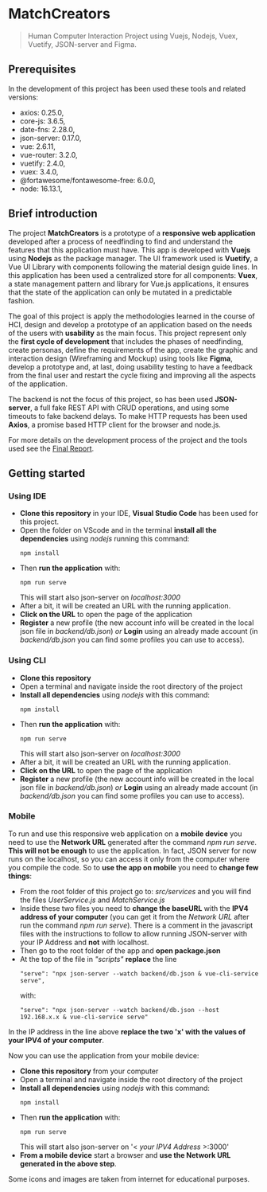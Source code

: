 # MatchCreators
> Human Computer Interaction Project using Vuejs, Nodejs, Vuex, Vuetify, JSON-server and Figma.

## Prerequisites
In the development of this project has been used these tools and related versions:
* axios: 0.25.0,
* core-js: 3.6.5,
* date-fns: 2.28.0,
* json-server: 0.17.0,
* vue: 2.6.11,
* vue-router: 3.2.0,
* vuetify: 2.4.0,
* vuex: 3.4.0,
* @fortawesome/fontawesome-free: 6.0.0,
* node: 16.13.1,

## Brief introduction
The project **MatchCreators** is a prototype of a **responsive web application** developed after a process of needfinding to find and understand the features that this application must have. This app is developed with **Vuejs** using **Nodejs** as the package manager. The UI framework used is **Vuetify**, a Vue UI Library with components following the material design guide lines. In this application has been used a centralized store for all components: **Vuex**, a state management pattern and library for Vue.js applications, it ensures that the state of the application can only be mutated in a predictable fashion.

The goal of this project is apply the methodologies learned in the course of HCI, design and develop a prototype of an application based on the needs of the users with **usability** as the main focus. This project represent only the **first cycle of development** that includes the phases of needfinding, create personas, define the requirements of the app, create the graphic and interaction design (Wireframing and Mockup) using tools like **Figma**, develop a prototype and, at last, doing usability testing to have a feedback from the final user and restart the cycle fixing and improving all the aspects of the application.

The backend is not the focus of this project, so has been used **JSON-server**, a full fake REST API with CRUD operations, and using some timeouts to fake backend delays. To make HTTP requests has been used **Axios**, a promise based HTTP client for the browser and node.js.

For more details on the development process of the project and the tools used see the [Final Report]().
## Getting started
### Using IDE
* **Clone this repository** in your IDE, **Visual Studio Code** has been used for this project.
* Open the folder on VScode and in the terminal **install all the dependencies** using *nodejs* running this command:
  ```
  npm install
  ```
* Then **run the application** with:
  ```
  npm run serve
  ```
  This will start also json-server on *localhost:3000*
* After a bit, it will be created an URL with the running application.
* **Click on the URL** to open the page of the application
* **Register** a new profile (the new account info will be created in the local json file in *backend/db.json*) *or* **Login** using an already made account (in *backend/db.json* you can find some profiles you can use to access).

### Using CLI
* **Clone this repository**
* Open a terminal and navigate inside the root directory of the project
* **Install all dependencies** using *nodejs* with this command:
  ```
  npm install
  ```
* Then **run the application** with:
  ```
  npm run serve
  ```
  This will start also json-server on *localhost:3000*
* After a bit, it will be created an URL with the running application.
* **Click on the URL** to open the page of the application
* **Register** a new profile (the new account info will be created in the local json file in *backend/db.json*) *or* **Login** using an already made account (in *backend/db.json* you can find some profiles you can use to access).
       
### Mobile
To run and use this responsive web application on a **mobile device** you need to use the **Network URL** generated after the command *npm run serve*.
**This will not be enough** to use the application. In fact, JSON server for now runs on the localhost, so you can access it only from the computer where you compile the code.
So to **use the app on mobile** you need to **change few things**:

* From the root folder of this project go to: *src/services* and you will find the files *UserService.js* and *MatchService.js*
* Inside these two files you need to **change the baseURL** with the **IPV4 address of your computer** (you can get it from the *Network URL* after run the command *npm run serve*). There is a comment in the javascript files with the instructions to follow to allow running JSON-server with your IP Address and **not** with localhost.
* Then go to the root folder of the app and **open package.json**
* At the top of the file in *"scripts"* **replace** the line
  ```
  "serve": "npx json-server --watch backend/db.json & vue-cli-service serve",
  ```
  with:
  ```
  "serve": "npx json-server --watch backend/db.json --host 192.168.x.x & vue-cli-service serve"
  ```
In the IP address in the line above **replace the two 'x' with the values of your IPV4 of your computer**.

Now you can use the application from your mobile device:
* **Clone this repository** from your computer
* Open a terminal and navigate inside the root directory of the project
* **Install all dependencies** using *nodejs* with this command:
  ```
  npm install
  ```
* Then **run the application** with:
  ```
  npm run serve
  ```
  This will start also json-server on '< *your IPV4 Address* >:3000'
* **From a mobile device** start a browser and **use the Network URL generated in the above step**.


Some icons and images are taken from internet for educational purposes.
